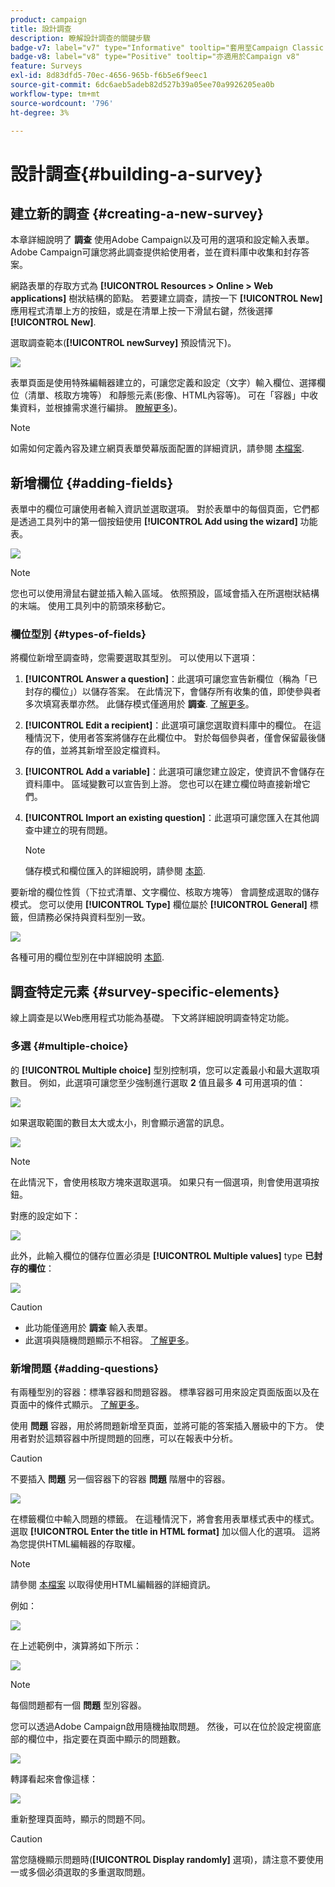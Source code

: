 ```yaml
---
product: campaign
title: 設計調查
description: 瞭解設計調查的關鍵步驟
badge-v7: label="v7" type="Informative" tooltip="套用至Campaign Classic v7"
badge-v8: label="v8" type="Positive" tooltip="亦適用於Campaign v8"
feature: Surveys
exl-id: 8d83dfd5-70ec-4656-965b-f6b5e6f9eec1
source-git-commit: 6dc6aeb5adeb82d527b39a05ee70a9926205ea0b
workflow-type: tm+mt
source-wordcount: '796'
ht-degree: 3%

---
```


# 設計調查{#building-a-survey}



## 建立新的調查 {#creating-a-new-survey}

本章詳細說明了 **調查** 使用Adobe Campaign以及可用的選項和設定輸入表單。 Adobe Campaign可讓您將此調查提供給使用者，並在資料庫中收集和封存答案。

網路表單的存取方式為 **[!UICONTROL Resources > Online > Web applications]** 樹狀結構的節點。 若要建立調查，請按一下 **[!UICONTROL New]** 應用程式清單上方的按鈕，或是在清單上按一下滑鼠右鍵，然後選擇 **[!UICONTROL New]**.

選取調查範本(**[!UICONTROL newSurvey]** 預設情況下)。

![](assets/s_ncs_admin_survey_select_template.png)

表單頁面是使用特殊編輯器建立的，可讓您定義和設定（文字）輸入欄位、選擇欄位（清單、核取方塊等） 和靜態元素(影像、HTML內容等)。 可在「容器」中收集資料，並根據需求進行編排。 [瞭解更多](#adding-questions))。

>[!NOTE]
>
>如需如何定義內容及建立網頁表單熒幕版面配置的詳細資訊，請參閱 [本檔案](../../web/using/about-web-forms.md).

## 新增欄位 {#adding-fields}

表單中的欄位可讓使用者輸入資訊並選取選項。 對於表單中的每個頁面，它們都是透過工具列中的第一個按鈕使用 **[!UICONTROL Add using the wizard]** 功能表。

![](assets/s_ncs_admin_survey_add_field_menu.png)

>[!NOTE]
>
>您也可以使用滑鼠右鍵並插入輸入區域。 依照預設，區域會插入在所選樹狀結構的末端。 使用工具列中的箭頭來移動它。

### 欄位型別 {#types-of-fields}

將欄位新增至調查時，您需要選取其型別。 可以使用以下選項：

1. **[!UICONTROL Answer a question]**：此選項可讓您宣告新欄位（稱為「已封存的欄位」）以儲存答案。 在此情況下，會儲存所有收集的值，即使參與者多次填寫表單亦然。 此儲存模式僅適用於 **調查**. [了解更多](../../surveys/using/managing-answers.md#storing-collected-answers)。
1. **[!UICONTROL Edit a recipient]**：此選項可讓您選取資料庫中的欄位。 在這種情況下，使用者答案將儲存在此欄位中。 對於每個參與者，僅會保留最後儲存的值，並將其新增至設定檔資料。
1. **[!UICONTROL Add a variable]**：此選項可讓您建立設定，使資訊不會儲存在資料庫中。 區域變數可以宣告到上游。 您也可以在建立欄位時直接新增它們。
1. **[!UICONTROL Import an existing question]**：此選項可讓您匯入在其他調查中建立的現有問題。

   >[!NOTE]
   >
   >儲存模式和欄位匯入的詳細說明，請參閱 [本節](../../surveys/using/managing-answers.md#storing-collected-answers).

要新增的欄位性質（下拉式清單、文字欄位、核取方塊等） 會調整成選取的儲存模式。 您可以使用 **[!UICONTROL Type]** 欄位屬於 **[!UICONTROL General]** 標籤，但請務必保持與資料型別一致。

![](assets/s_ncs_admin_survey_change_type.png)

各種可用的欄位型別在中詳細說明 [本節](../../web/using/about-web-forms.md).

## 調查特定元素 {#survey-specific-elements}

線上調查是以Web應用程式功能為基礎。 下文將詳細說明調查特定功能。

### 多選 {#multiple-choice}

的 **[!UICONTROL Multiple choice]** 型別控制項，您可以定義最小和最大選取項數目。 例如，此選項可讓您至少強制進行選取 **2** 值且最多 **4** 可用選項的值：

![](assets/s_ncs_admin_survey_multichoice_ex1.png)

如果選取範圍的數目太大或太小，則會顯示適當的訊息。

![](assets/s_ncs_admin_survey_multichoice_ex2.png)

>[!NOTE]
>
>在此情況下，會使用核取方塊來選取選項。 如果只有一個選項，則會使用選項按鈕。

對應的設定如下：

![](assets/s_ncs_admin_survey_multichoice_ex3.png)

此外，此輸入欄位的儲存位置必須是 **[!UICONTROL Multiple values]** type **已封存的欄位**：

![](assets/s_ncs_admin_survey_multiple_values_field.png)

>[!CAUTION]
>
>* 此功能僅適用於 **調查** 輸入表單。
>* 此選項與隨機問題顯示不相容。 [了解更多](#adding-questions)。

### 新增問題 {#adding-questions}

有兩種型別的容器：標準容器和問題容器。 標準容器可用來設定頁面版面以及在頁面中的條件式顯示。 [了解更多](../../web/using/about-web-forms.md)。

使用 **問題** 容器，用於將問題新增至頁面，並將可能的答案插入層級中的下方。 使用者對於這類容器中所提問題的回應，可以在報表中分析。

>[!CAUTION]
>
>不要插入 **問題** 另一個容器下的容器 **問題** 階層中的容器。

![](assets/s_ncs_admin_question_label.png)

在標籤欄位中輸入問題的標籤。 在這種情況下，將會套用表單樣式表中的樣式。 選取 **[!UICONTROL Enter the title in HTML format]** 加以個人化的選項。 這將為您提供HTML編輯器的存取權。

>[!NOTE]
>
>請參閱 [本檔案](../../web/using/about-web-forms.md) 以取得使用HTML編輯器的詳細資訊。

例如：

![](assets/s_ncs_admin_survey_containers_qu_arbo.png)

在上述範例中，演算將如下所示：

![](assets/s_ncs_admin_survey_containers_qu_ex.png)

>[!NOTE]
>
>每個問題都有一個 **問題** 型別容器。

您可以透過Adobe Campaign啟用隨機抽取問題。 然後，可以在位於設定視窗底部的欄位中，指定要在頁面中顯示的問題數。

![](assets/s_ncs_admin_survey_containers_qu_display.png)

轉譯看起來會像這樣：

![](assets/s_ncs_admin_survey_containers_qu_display_rendering.png)

重新整理頁面時，顯示的問題不同。

>[!CAUTION]
>
>當您隨機顯示問題時(**[!UICONTROL Display randomly]** 選項)，請注意不要使用一或多個必須選取的多重選取問題。

